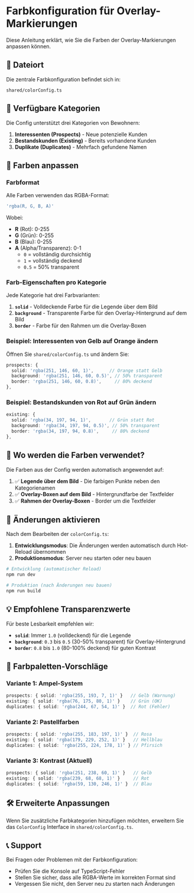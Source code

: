 # Farbkonfiguration für Overlay-Markierungen

Diese Anleitung erklärt, wie Sie die Farben der Overlay-Markierungen anpassen können.

## 📁 Dateiort

Die zentrale Farbkonfiguration befindet sich in:
```
shared/colorConfig.ts
```

## 🎨 Verfügbare Kategorien

Die Config unterstützt drei Kategorien von Bewohnern:

1. **Interessenten (Prospects)** - Neue potenzielle Kunden
2. **Bestandskunden (Existing)** - Bereits vorhandene Kunden
3. **Duplikate (Duplicates)** - Mehrfach gefundene Namen

## 🔧 Farben anpassen

### Farbformat

Alle Farben verwenden das RGBA-Format:
```typescript
'rgba(R, G, B, A)'
```

Wobei:
- **R** (Rot): 0-255
- **G** (Grün): 0-255
- **B** (Blau): 0-255
- **A** (Alpha/Transparenz): 0-1
  - `0` = vollständig durchsichtig
  - `1` = vollständig deckend
  - `0.5` = 50% transparent

### Farb-Eigenschaften pro Kategorie

Jede Kategorie hat drei Farbvarianten:

1. **`solid`** - Volldeckende Farbe für die Legende über dem Bild
2. **`background`** - Transparente Farbe für den Overlay-Hintergrund auf dem Bild
3. **`border`** - Farbe für den Rahmen um die Overlay-Boxen

### Beispiel: Interessenten von Gelb auf Orange ändern

Öffnen Sie `shared/colorConfig.ts` und ändern Sie:

```typescript
prospects: {
  solid: 'rgba(251, 146, 60, 1)',      // Orange statt Gelb
  background: 'rgba(251, 146, 60, 0.5)', // 50% transparent
  border: 'rgba(251, 146, 60, 0.8)',     // 80% deckend
},
```

### Beispiel: Bestandskunden von Rot auf Grün ändern

```typescript
existing: {
  solid: 'rgba(34, 197, 94, 1)',       // Grün statt Rot
  background: 'rgba(34, 197, 94, 0.5)', // 50% transparent
  border: 'rgba(34, 197, 94, 0.8)',     // 80% deckend
},
```

## 🎯 Wo werden die Farben verwendet?

Die Farben aus der Config werden automatisch angewendet auf:

1. ✅ **Legende über dem Bild** - Die farbigen Punkte neben den Kategorienamen
2. ✅ **Overlay-Boxen auf dem Bild** - Hintergrundfarbe der Textfelder
3. ✅ **Rahmen der Overlay-Boxen** - Border um die Textfelder

## 🔄 Änderungen aktivieren

Nach dem Bearbeiten der `colorConfig.ts`:

1. **Entwicklungsmodus**: Die Änderungen werden automatisch durch Hot-Reload übernommen
2. **Produktionsmodus**: Server neu starten oder neu bauen

```bash
# Entwicklung (automatischer Reload)
npm run dev

# Produktion (nach Änderungen neu bauen)
npm run build
```

## 💡 Empfohlene Transparenzwerte

Für beste Lesbarkeit empfehlen wir:

- **`solid`**: Immer `1.0` (volldeckend) für die Legende
- **`background`**: `0.3` bis `0.5` (30-50% transparent) für Overlay-Hintergrund
- **`border`**: `0.8` bis `1.0` (80-100% deckend) für guten Kontrast

## 🎨 Farbpaletten-Vorschläge

### Variante 1: Ampel-System
```typescript
prospects: { solid: 'rgba(255, 193, 7, 1)' }   // Gelb (Warnung)
existing: { solid: 'rgba(76, 175, 80, 1)' }    // Grün (OK)
duplicates: { solid: 'rgba(244, 67, 54, 1)' }  // Rot (Fehler)
```

### Variante 2: Pastellfarben
```typescript
prospects: { solid: 'rgba(255, 183, 197, 1)' }  // Rosa
existing: { solid: 'rgba(179, 229, 252, 1)' }   // Hellblau
duplicates: { solid: 'rgba(255, 224, 178, 1)' } // Pfirsich
```

### Variante 3: Kontrast (Aktuell)
```typescript
prospects: { solid: 'rgba(251, 238, 60, 1)' }   // Gelb
existing: { solid: 'rgba(239, 68, 68, 1)' }     // Rot
duplicates: { solid: 'rgba(59, 130, 246, 1)' }  // Blau
```

## 🛠️ Erweiterte Anpassungen

Wenn Sie zusätzliche Farbkategorien hinzufügen möchten, erweitern Sie das `ColorConfig` Interface in `shared/colorConfig.ts`.

## 📞 Support

Bei Fragen oder Problemen mit der Farbkonfiguration:
- Prüfen Sie die Konsole auf TypeScript-Fehler
- Stellen Sie sicher, dass alle RGBA-Werte im korrekten Format sind
- Vergessen Sie nicht, den Server neu zu starten nach Änderungen
